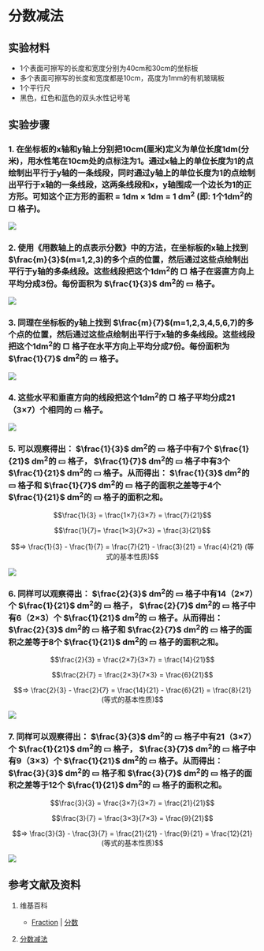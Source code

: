 # 分数减法

## 实验材料

- 1个表面可擦写的长度和宽度分别为40cm和30cm的坐标板
- 多个表面可擦写的长度和宽度都是10cm，高度为1mm的有机玻璃板
- 1个平行尺
- 黑色，红色和蓝色的双头水性记号笔

## 实验步骤

### 1. 在坐标板的x轴和y轴上分别把10cm(厘米)定义为单位长度1dm(分米)，用水性笔在10cm处的点标注为1。通过x轴上的单位长度为1的点绘制出平行于y轴的一条线段，同时通过y轴上的单位长度为1的点绘制出平行于x轴的一条线段，这两条线段和x，y轴围成一个边长为1的正方形。可知这个正方形的面积 = 1dm × 1dm = 1 dm<sup>2</sup> (即: 1个1dm<sup>2</sup>的 □ 格子)。
![](/images/数系/可比数和不可比数/分数减法/1a1.jpg)

### 2. 使用《用数轴上的点表示分数》中的方法，在坐标板的x轴上找到 $\frac{m}{3}$(m=1,2,3)的多个点的位置，然后通过这些点绘制出平行于y轴的多条线段。这些线段把这个1dm<sup>2</sup>的 □ 格子在竖直方向上平均分成3份。每份面积为  $\frac{1}{3}$ dm<sup>2</sup>的 ▭ 格子。
![](/images/数系/可比数和不可比数/分数减法/2a1.jpg)

### 3. 同理在坐标板的y轴上找到 $\frac{m}{7}$(m=1,2,3,4,5,6,7)的多个点的位置，然后通过这些点绘制出平行于x轴的多条线段。这些线段把这个1dm<sup>2</sup>的 □ 格子在水平方向上平均分成7份。每份面积为  $\frac{1}{7}$ dm<sup>2</sup>的 ▭ 格子。
![](/images/数系/可比数和不可比数/分数减法/3a1.jpg)

### 4. 这些水平和垂直方向的线段把这个1dm<sup>2</sup>的 □ 格子平均分成21（3×7）个相同的 ▭ 格子。
![](/images/数系/可比数和不可比数/分数减法/4a1.jpg)

### 5. 可以观察得出： $\frac{1}{3}$ dm<sup>2</sup>的 ▭ 格子中有7个  $\frac{1}{21}$ dm<sup>2</sup>的 ▭ 格子， $\frac{1}{7}$ dm<sup>2</sup>的 ▭ 格子中有3个  $\frac{1}{21}$ dm<sup>2</sup>的 ▭ 格子。从而得出： $\frac{1}{3}$ dm<sup>2</sup>的 ▭ 格子和 $\frac{1}{7}$ dm<sup>2</sup>的 ▭ 格子的面积之差等于4个 $\frac{1}{21}$ dm<sup>2</sup>的 ▭ 格子的面积之和。

$$\frac{1}{3} =  \frac{1×7}{3×7} =  \frac{7}{21}$$

$$\frac{1}{7}=  \frac{1×3}{7×3} =  \frac{3}{21}$$

$$=>  \frac{1}{3} -  \frac{1}{7} =  \frac{7}{21} -  \frac{3}{21} =  \frac{4}{21}  (等式的基本性质)$$

![](/images/数系/可比数和不可比数/分数减法/5a1.jpg)

### 6. 同样可以观察得出： $\frac{2}{3}$ dm<sup>2</sup>的 ▭ 格子中有14（2×7）个  $\frac{1}{21}$ dm<sup>2</sup>的 ▭ 格子， $\frac{2}{7}$ dm<sup>2</sup>的 ▭ 格子中有6（2×3）个  $\frac{1}{21}$ dm<sup>2</sup>的 ▭ 格子。从而得出： $\frac{2}{3}$ dm<sup>2</sup>的 ▭ 格子和 $\frac{2}{7}$ dm<sup>2</sup>的 ▭ 格子的面积之差等于8个 $\frac{1}{21}$ dm<sup>2</sup>的 ▭ 格子的面积之和。

$$\frac{2}{3} =  \frac{2×7}{3×7} =  \frac{14}{21}$$

$$\frac{2}{7} =  \frac{2×3}{7×3} =  \frac{6}{21}$$

$$=>  \frac{2}{3} -  \frac{2}{7} =  \frac{14}{21} -  \frac{6}{21} =  \frac{8}{21}  (等式的基本性质)$$

![](/images/数系/可比数和不可比数/分数减法/6a1.jpg)

### 7. 同样可以观察得出： $\frac{3}{3}$ dm<sup>2</sup>的 ▭ 格子中有21（3×7）个  $\frac{1}{21}$ dm<sup>2</sup>的 ▭ 格子， $\frac{3}{7}$ dm<sup>2</sup>的 ▭ 格子中有9（3×3）个  $\frac{1}{21}$ dm<sup>2</sup>的 ▭ 格子。从而得出： $\frac{3}{3}$ dm<sup>2</sup>的 ▭ 格子和 $\frac{3}{7}$ dm<sup>2</sup>的 ▭ 格子的面积之差等于12个 $\frac{1}{21}$ dm<sup>2</sup>的 ▭ 格子的面积之和。

$$\frac{3}{3} =  \frac{3×7}{3×7} = \frac{21}{21}$$

$$\frac{3}{7} =  \frac{3×3}{7×3} =  \frac{9}{21}$$

$$=>  \frac{3}{3} -  \frac{3}{7} =  \frac{21}{21} -  \frac{9}{21} =  \frac{12}{21} (等式的基本性质)$$

![](/images/数系/可比数和不可比数/分数减法/7a1.jpg)

## 参考文献及资料

1. 维基百科
	- [Fraction](https://en.wikipedia.org/wiki/Fraction) | [分数](https://zh.wikipedia.org/wiki/%E5%88%86%E6%95%B8) 

2. [分数减法](https://baike.baidu.com/item/%E5%88%86%E6%95%B0%E5%87%8F%E6%B3%95/22761463?fr=aladdin) 


